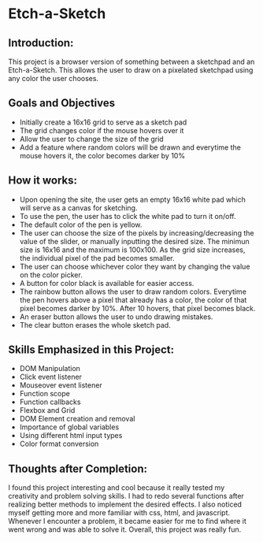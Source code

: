 # Etch-a-Sketch

## Introduction:
This project is a browser version of something between a sketchpad and an Etch-a-Sketch. This allows the user to draw on a pixelated sketchpad using any color the user chooses.

## Goals and Objectives

* Initially create a 16x16 grid to serve as a sketch pad
* The grid changes color if the mouse hovers over it
* Allow the user to change the size of the grid
* Add a feature where random colors will be drawn and everytime the mouse hovers it, the color becomes darker by 10%

## How it works:

* Upon opening the site, the user gets an empty 16x16 white pad which will serve as a canvas for sketching. 
* To use the pen, the user has to click the white pad to turn it on/off.
* The default color of the pen is yellow.
* The user can choose the size of the pixels by increasing/decreasing the value of the slider, or manually inputting the desired size. The minimun size is 16x16 and the maximum is 100x100. As the grid size increases, the individual pixel of the pad becomes smaller.
* The user can choose whichever color they want by changing the value on the color picker.
* A button for color black is available for easier access.
* The rainbow button allows the user to draw random colors. Everytime the pen hovers above a pixel that already has a color, the color of that pixel becomes darker by 10%. After 10 hovers, that pixel becomes black.
* An eraser button allows the user to undo drawing mistakes.
* The clear button erases the whole sketch pad.

## Skills Emphasized in this Project:

* DOM Manipulation
* Click event listener
* Mouseover event listener
* Function scope
* Function callbacks
* Flexbox and Grid
* DOM Element creation and removal
* Importance of global variables
* Using different html input types
* Color format conversion

## Thoughts after Completion:

I found this project interesting and cool because it really tested my creativity and problem solving skills. I had to redo several functions after realizing better methods to implement the desired effects. I also noticed myself getting more and more familiar with css, html, and javascript. Whenever I encounter a problem, it became easier for me to find where it went wrong and was able to solve it. Overall, this project was really fun.
